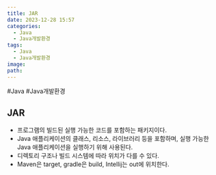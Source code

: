 ```yaml
---
title: JAR
date: 2023-12-28 15:57
categories:
  - Java
  - Java개발환경
tags:
  - Java
  - Java개발환경
image: 
path:
---
```

#Java #Java개발환경 
## JAR
+ 프로그램의 빌드된 실행 가능한 코드를 포함하는 패키지이다.
+ Java 애플리케이션의 클래스, 리소스, 라이브러리 등을 포함하며, 실행 가능한 Java 애플리케이션을 실행하기 위해 사용된다.
+ 디렉토리 구조나 빌드 시스템에 따라 위치가 다를 수 있다.
+ Maven은 target, gradle은 build, Intellij는 out에 위치한다.